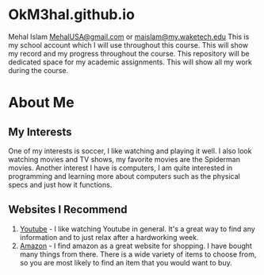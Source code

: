 # OkM3hal.github.io
Mehal Islam
MehalUSA@gmail.com or maislam@my.waketech.edu
This is my school account which I will use throughout this course. This will show my record and my progress throughout the course.
This repository will be dedicated space for my academic assignments. This will show all my work during the course.

# About Me
## My Interests
One of my interests is soccer, I like watching and playing it well. I also look watching movies and TV shows, my favorite movies are the Spiderman movies. Another interest I have is computers, I am quite interested in programming and learning more about computers such as the physical specs and just how it functions.
## Websites I Recommend
1. [Youtube](https://www.youtube.com) - I like watching Youtube in general. It's a great way to find any information and to just relax after a hardworking week.
2. [Amazon](https://www.amazon.com) - I find amazon as a great website for shopping. I have bought many things from there. There is a wide variety of items to choose from, so you are most likely to find an item that you would want to buy.